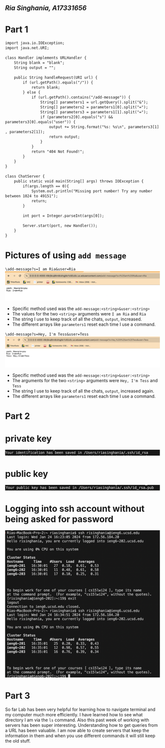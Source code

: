 ## *Ria Singhania, A17331656*
# Part 1
```
import java.io.IOException;
import java.net.URI;

class Handler implements URLHandler {
    String blank = "blank";
    String output = "";

    public String handleRequest(URI url) {
        if (url.getPath().equals("/")) {
            return blank;
        } else {
            if (url.getPath().contains("/add-message")) {
                String[] parameters1 = url.getQuery().split("&");
                String[] parameters2 = parameters1[0].split("=");
                String[] parameters3 = parameters1[1].split("=");
                if (parameters2[0].equals("s") && parameters3[0].equals("user")) {
                    output += String.format("%s: %s\n", parameters3[1] , parameters2[1]);
                    return output;
                }
            }
            return "404 Not Found!";
        }
    }
}

class ChatServer {
    public static void main(String[] args) throws IOException {
        if(args.length == 0){
            System.out.println("Missing port number! Try any number between 1024 to 49151");
            return;
        }

        int port = Integer.parseInt(args[0]);

        Server.start(port, new Handler());
    }
}
```
# Pictures of using `add message`

`\add-message?s=I am Ria&user=Ria`
![Image](https://github.com/riasinghania/cse15l-lab-reports/blob/main/Screen%20Shot%202024-01-24%20at%203.26.44%20PM.png?raw=true) 
* Specific method used was the `add-message:<string>&user:<string>` 
* The values for the two `<string>` arguments were `I am Ria` and `Ria`
* The string I use to keep track of all the chats, `output`,  increased.
* The different arrays like `parameters1` reset each time I use a command.

`\add-message?s=Hey, I'm Tess&user=Tess`
![Image](https://github.com/riasinghania/cse15l-lab-reports/blob/main/Screen%20Shot%202024-01-24%20at%203.26.58%20PM.png?raw=true)
* Specific method used was the `add-message:<string>&user:<string>` 
* The arguments for the two `<string>` arguments  were `Hey, I'm Tess` and `Tess`
* The string I use to keep track of all the chats, `output`, increased again.
* The different arrays like `parameters1` reset each time I use a command.

# Part 2
# private key
![Image](https://github.com/riasinghania/cse15l-lab-reports/blob/main/Screen%20Shot%202024-01-30%20at%2010.20.40%20PM.png?raw=true)
# public key 
![Image](https://github.com/riasinghania/cse15l-lab-reports/blob/main/Screen%20Shot%202024-01-30%20at%2010.15.18%20PM.png?raw=true)
# Logging into ssh account without being asked for password
![Image](https://github.com/riasinghania/cse15l-lab-reports/blob/main/Screen%20Shot%202024-01-24%20at%204.36.07%20PM.png?raw=true)

# Part 3
So far Lab has been very helpful for learning how to navigate terminal and my computer much more efficiently. I have learned how to see what directory I am via the `ls` command. Also this past week of working with servers has been super interesting. Understanding how to get queries from a URL has been valuable. I am now able to create servers that keep the information in them and when you use different commands it will still keep the old stuff. 







